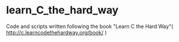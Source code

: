 # learn_C_the_hard_way
Code and scripts written following the book "Learn C the Hard Way"( http://c.learncodethehardway.org/book/ )
